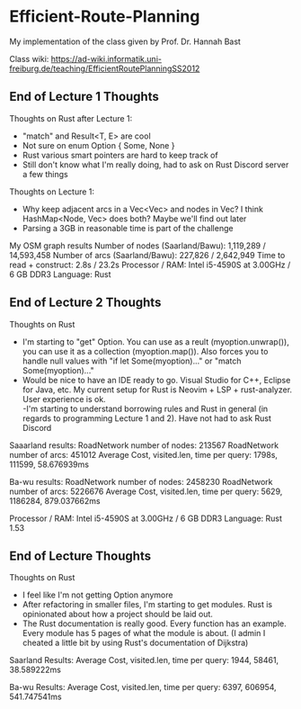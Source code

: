 # Efficient-Route-Planning
My implementation of the class given by Prof. Dr. Hannah Bast

Class wiki: https://ad-wiki.informatik.uni-freiburg.de/teaching/EfficientRoutePlanningSS2012

## End of Lecture 1 Thoughts

Thoughts on Rust after Lecture 1:
- "match" and Result<T, E> are cool
- Not sure on enum Option { Some, None }  
- Rust various smart pointers are hard to keep track of
- Still don't know what I'm really doing, had to ask on Rust Discord server a few things

Thoughts on Lecture 1:
- Why keep adjacent arcs in a Vec<Vec<Arc>> and nodes in Vec<Node>?  I think HashMap<Node, Vec<Arc>> does both?  Maybe we'll find out later
- Parsing a 3GB in reasonable time is part of the challenge

My OSM graph results
Number of nodes (Saarland/Bawu): 1,119,289 / 14,593,458
Number of arcs (Saarland/Bawu): 227,826 / 2,642,949
Time to read + construct:  2.8s / 23.2s
Processor / RAM: Intel i5-4590S at 3.00GHz / 6 GB DDR3
Language: Rust

## End of Lecture 2 Thoughts

Thoughts on Rust
- I'm starting to "get" Option.  You can use as a reult (myoption.unwrap()), you can use it as a collection (myoption.map()).  Also forces you to handle null values with "if let Some(myoption)..." or "match Some(myoption)..."
- Would be nice to have an IDE ready to go.  Visual Studio for C++, Eclipse for Java, etc.  My current setup for Rust is Neovim + LSP + rust-analyzer.  User experience is ok.  
-I'm starting to understand borrowing rules and Rust in general (in regards to programming Lecture 1 and 2).  Have not had to ask Rust Discord

Saaarland results:
RoadNetwork number of nodes: 213567
RoadNetwork number of arcs: 451012
Average Cost, visited.len, time per query: 1798s, 111599, 58.676939ms

Ba-wu results:
RoadNetwork number of nodes: 2458230
RoadNetwork number of arcs: 5226676
Average Cost, visited.len, time per query: 5629, 1186284, 879.037662ms

Processor / RAM: Intel i5-4590S at 3.00GHz / 6 GB DDR3
Language: Rust 1.53


## End of Lecture Thoughts

Thoughts on Rust
- I feel like I'm not getting Option anymore
- After refactoring in smaller files, I'm starting to get modules.  Rust is opinionated about how a project should be laid out.  
- The Rust documentation is really good.  Every function has an example.  Every module has 5 pages of what the module is about.  (I admin I cheated a little bit by using Rust's documentation of Dijkstra)

Saarland Results:
Average Cost, visited.len, time per query: 1944, 58461, 38.589222ms

Ba-wu Results:
Average Cost, visited.len, time per query: 6397, 606954, 541.747541ms
